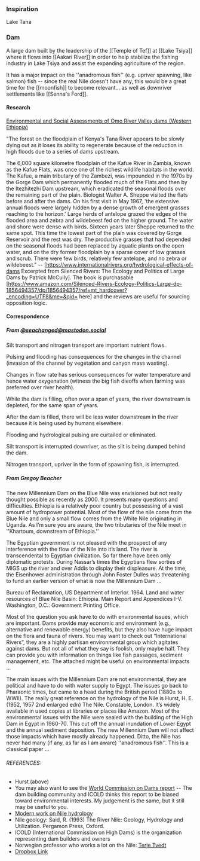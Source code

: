 ### Inspiration

Lake Tana

### Dam

A large dam built by the leadership of the [[Temple of Tef]] at [[Lake Tsiya]] where it flows into [[Aakari River]] in order to help stabilize the fishing industry in Lake Tsiya and assist the expanding agriculture of the region. 

It has a major impact on the ''anadromous fish'' (e.g. upriver spawning, like salmon) fish -- since the real Nile doesn't have any, this would be a great time for the [[moonfish]] to become relevant... as well as downriver settlements like [[Senna's Ford]].  

#### Research

<a href="https://www.afdb.org/fileadmin/uploads/afdb/Documents/Environmental-and-Social-Assessments/Ethiopia-GIBE%20III%20Hydroelectric%20Project-Summary%20ESMP.pdf">Environmental and Social Assessments of Omo River Valley dams (Western Ethiopia)</a>

"The forest on the floodplain of Kenya's Tana River appears to be slowly dying out as it loses its ability to regenerate because of the reduction in high floods due to a series of dams upstream. 

The 6,000 square kilometre floodplain of the Kafue River in Zambia, known as the Kafue Flats, was once one of the richest wildlife habitats in the world. The Kafue, a main tributary of the Zambezi, was impounded in the 1970s by the Gorge Dam which permanently flooded much of the Flats and then by the Itezhitezhi Dam upstream, which eradicated the seasonal floods over the remaining part of the plain. Biologist Walter A. Sheppe visited the flats before and after the dams. On his first visit in May 1967, 'the extensive annual floods were largely hidden by a dense growth of emergent grasses reaching to the horizon.' Large herds of antelope grazed the edges of the flooded area and zebra and wildebeest fed on the higher ground. The water and shore were dense with birds. Sixteen years later Sheppe returned to the same spot. This time the lowest part of the plain was covered by Gorge Reservoir and the rest was dry. The productive grasses that had depended on the seasonal floods had been replaced by aquatic plants on the open water, and on the dry former floodplain by a sparse cover of low grasses and scrub. There were few birds, relatively few antelope, and no zebra or wildebeest." -- [https://www.internationalrivers.org/hydrological-effects-of-dams Excerpted from Silenced Rivers: The Ecology and Politics of Large Dams by Patrick McCully]. The book is purchasable [https://www.amazon.com/Silenced-Rivers-Ecology-Politics-Large-dp-1856494357/dp/1856494357/ref=mt_hardcover?_encoding=UTF8&me=&qid= here] and the reviews are useful for sourcing opposition logic.

#### Correspondence 

##### From <a href="https://mastodon.social/@seachanged">@seachanged@mastodon.social</a>

Silt transport and nitrogen transport are important nutrient flows.

Pulsing and flooding has consequences for the changes in the channel (invasion of the channel by vegetation and canyon mass wasting).

Changes in flow rate has serious consequences for water temperature and hence water oxygenation (witness the big fish dieoffs when farming was preferred over river health).

While the dam is filling, often over a span of years, the river downstream is depleted, for the same span of years.

After the dam is filled, there will be less water downstream in the river because it is being used by humans elsewhere.

Flooding and hydrological pulsing are curtailed or eliminated. 

Silt transport is interrupted downriver, as the silt is being dumped behind the dam. 

Nitrogen transport, upriver in the form of spawning fish, is interrupted.

##### From Gregoy Beacher 

The new Millennium Dam on the Blue Nile was envisioned but not really thought possible as recently as 2000. It presents many questions and difficulties. Ethiopia is a relatively poor country but possessing of a vast amount of hydropower potential. Most of the flow of the nile come from the Blue Nile and only a small flow comes from the White Nile originating in Uganda. As I’m sure you are aware, the two tributaries of the Nile meet in ''Khartoum, downstream of Ethiopia.''

The Egyptian government is not pleased with the prospect of any interference with the flow of the Nile into it’s land. The river is transcendental to Egyptian civilization. So far there have been only diplomatic protests. During Nassar’s times the Egyptians flew sorties of MIGS up the river and over Addis to display their displeasure. At the time, the Eisenhower administration through John Foster Dulles was threatening to fund an earlier version of what is now the Millennium Dam ...

Bureau of Reclamation, US Department of Interior. 1964. Land and water resources of Blue Nile Basin: Ethiopia. Main Report and Appendices I-V. Washington, D.C.: Government Printing Office.

Most of the question you ask have to do with environmental issues, which are important. Dams provide may economic and environment (e.g., alternative and renewable energy) benefits, but they also have huge impact on the flora and fauna of rivers. You may want to check out “International Rivers”, they are a highly partisan environmental group which agitates against dams. But not all of what they say is foolish, only maybe half. They can provide you with information on things like fish passages, sediment management, etc. The attached might be useful on environmental impacts ...

The main issues with the Millennium Dam are not environmental, they are political and have to do with water supply to Egypt. The issues go back to Pharaonic times, but came to a head during the British period (1880± to WWII). The really great reference on the hydrology of the Nile is Hurst, H. E. (1952, 1957 2nd enlarged edn) The Nile. Constable, London. It’s widely available in used copies at libraries or places like Amazon. Most of the environmental issues with the Nile were sealed with the building of the High Dam in Egypt in 1960-70. This cut off the annual inundation of Lower Egypt and the annual sediment deposition. The new Millennium Dam will not affect those impacts which have mostly already happened. Ditto, the Nile has never had many (if any, as far as I am aware) ''anadromous fish''. This is a classical paper …

###### REFERENCES:

* Hurst (above)
* You may also want to see the <a href="https://www.internationalrivers.org/resources/dams-and-development-a-new-framework-for-decision-making-3939"> World Commission on Dams report</a> -- The dam building community and ICOLD thinks this report to be biased toward environmental interests. My judgement is the same, but it still may be useful to you.
* <a href="http://www.hydrosciences.fr/sierem/produits/biblio/hydrology%20of%20the%20Nile.pdf">Modern work on Nile hydrology</a>
* Nile geology: Said, R. (1993) The River Nile: Geology, Hydrology and Utilization. Pergamon Press, Oxford.
* ICOLD (International Commission on High Dams) is the organization representing dam builders and owners
* Norwegian professor who works a lot on the Nile: <a href="https://terjetvedt.w.uib.no/books/"> Terje Tvedt</a>
* <a href="https://www.dropbox.com/s/tmgdqfh3fxjbx3i/The-River-Nile-in-the-Post-Colonial-Age-Conflict-and-Cooperation-in-the-Nile-Basin-Countries.pdf?dl=0"> Dropbox Link</a>
